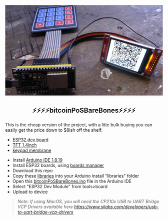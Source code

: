 <img src="../images/cheap.png?raw=true">

<h2 align="center">
⚡⚡⚡⚡bitcoinPoSBareBones⚡⚡⚡⚡
</h2>

This is the cheap version of the project, with a litte bulk buying you can easily get the price down to $8ish off the shelf:

- <a href="https://www.aliexpress.com/item/1005002363389886.html">ESP32 dev board</a>
- <a href="https://www.aliexpress.com/item/1005003505032992.html">TFT 1,4inch</a>
- <a href="https://www.aliexpress.com/item/32993999306.html">keypad membrane</a>

* Install <a href="https://www.arduino.cc/en/software">Arduino IDE 1.8.19</a>
* Install ESP32 boards, using <a href="https://docs.espressif.com/projects/arduino-esp32/en/latest/installing.html#installing-using-boards-manager">boards manager</a>
* Download this repo
* Copy these <a href="libraries">libraries</a> into your Arduino install "libraries" folder
* Open this <a href="bitcoinPoSBareBones.ino">bitcoinPoSBareBones.ino</a> file in the Arduino IDE
* Select "ESP32 Dev Module" from tools>board
* Upload to device

> _Note: If using MacOS, you will need the CP210x USB to UART Bridge VCP Drivers available here https://www.silabs.com/developers/usb-to-uart-bridge-vcp-drivers_
